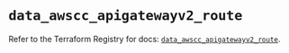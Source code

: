 # `data_awscc_apigatewayv2_route`

Refer to the Terraform Registry for docs: [`data_awscc_apigatewayv2_route`](https://registry.terraform.io/providers/hashicorp/awscc/0.70.0/docs/data-sources/apigatewayv2_route).
